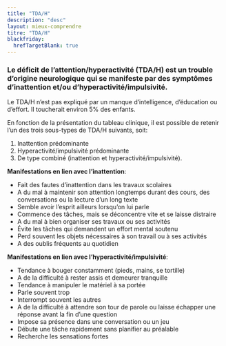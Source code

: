 ```yaml
---
title: "TDA/H"
description: "desc"
layout: mieux-comprendre
titre: "TDA/H"
blackfriday:
  hrefTargetBlank: true
---
```


### Le déficit de l’attention/hyperactivité (TDA/H) est un trouble d’origine neurologique qui se manifeste par des symptômes d’inattention et/ou d’hyperactivité/impulsivité. 

Le TDA/H n’est pas expliqué par un manque d’intelligence, d’éducation ou d’effort. Il toucherait environ 5% des enfants.
 
En fonction de la présentation du tableau clinique, il est possible de retenir l’un des trois sous-types de TDA/H suivants, soit:

1. Inattention prédominante
2. Hyperactivité/impulsivité prédominante
3. De type combiné (inattention et hyperactivité/impulsivité).
 
 
**Manifestations en lien avec l’inattention**:

- Fait des fautes d’inattention dans les travaux scolaires
- A du mal à maintenir son attention longtemps durant des cours, des conversations ou la lecture d’un long texte
- Semble avoir l’esprit ailleurs lorsqu’on lui parle
- Commence des tâches, mais se déconcentre vite et se laisse distraire
- A du mal à bien organiser ses travaux ou ses activités
- Évite les tâches qui demandent un effort mental soutenu
- Perd souvent les objets nécessaires à son travail ou à ses activités
- A des oublis fréquents au quotidien
 
**Manifestations en lien avec l’hyperactivité/impulsivité**:

- Tendance à bouger constamment (pieds, mains, se tortille)
- A de la difficulté à rester assis et demeurer tranquille
- Tendance à manipuler le matériel à sa portée
- Parle souvent trop
- Interrompt souvent les autres
- A de la difficulté à attendre son tour de parole ou laisse échapper une réponse avant la fin d’une question
- Impose sa présence dans une conversation ou un jeu
- Débute une tâche rapidement sans planifier au préalable
- Recherche les sensations fortes